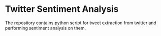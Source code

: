 # Twitter Sentiment Analysis

The repository contains python script for tweet extraction from twitter and performing sentiment analysis on them.
